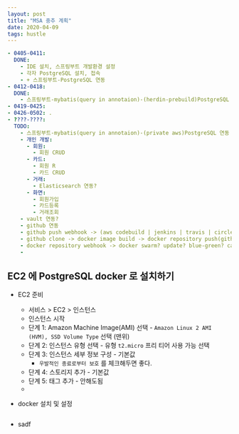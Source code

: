 ```yaml
---
layout: post
title: "MSA 중추 계획"
date: 2020-04-09
tags: hustle
---
```


``` yaml
- 0405-0411:
  DONE:
    - IDE 설치, 스프링부트 개발환경 설정
    - 각자 PostgreSQL 설치, 접속
    - + 스프링부트-PostgreSQL 연동
- 0412-0418:
  DONE:
    - 스프링부트-mybatis(query in annotaion)-(herdin-prebuild)PostgreSQL 연동
- 0419-0425:
- 0426-0502: .
- ????-????:
  TODO:
    - 스프링부트-mybatis(query in annotaion)-(private aws)PostgreSQL 연동
    - 개인 개발:
      - 회원:
        - 회원 CRUD
      - 카드:
        - 회원 R
        - 카드 CRUD
      - 거래:
        - Elasticsearch 연동?
      - 화면:
        - 회원가입
        - 카드등록
        - 거래조회
    - vault 연동?
    - github 연동
    - github push webhook -> (aws codebuild | jenkins | travis | circleCI)
    - github clone -> docker image build -> docker repository push(github | aws ecr)
    - docker repository webhook -> docker swarm? update? blue-green? canary?
    -
```

## EC2 에 PostgreSQL docker 로 설치하기

* EC2 준비
  * 서비스 > EC2 > 인스턴스
  * 인스턴스 시작
  * 단계 1: Amazon Machine Image(AMI) 선택 - `Amazon Linux 2 AMI (HVM), SSD Volume Type` 선택 (맨위)
  * 단계 2: 인스턴스 유형 선택 - 유형 `t2.micro` 프리 티어 사용 가능 선택
  * 단계 3: 인스턴스 세부 정보 구성 - 기본값
    * `우발적인 종료로부터 보호` 를 체크해두면 좋다.
  * 단계 4: 스토리지 추가 - 기본값
  * 단계 5: 태그 추가 - 안해도됨
  *
* docker 설치 및 설정

  ``` shell

  ```
* sadf
